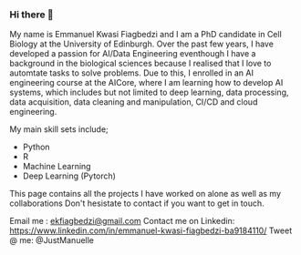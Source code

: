 ### Hi there 👋

My name is Emmanuel Kwasi Fiagbedzi and I am a PhD candidate in Cell Biology at the University of Edinburgh. Over the past few years, I have developed a passion for AI/Data Engineering eventhough I have a background in the biological sciences because I realised that I love to automtate tasks to solve problems. Due to this, I enrolled in an AI engineering course at the AICore, where I am learning how to develop AI systems, which includes but not limited to deep learning, data processing, data acquisition, data cleaning and manipulation, CI/CD and cloud engineering.

My main skill sets include;
* Python
* R
* Machine Learning
* Deep Learning (Pytorch)

This page contains all the projects I have worked on alone as well as my collaborations
Don't hesistate to contact if you want to get in touch.

Email me : ekfiagbedzi@gmail.com
Contact me on Linkedin: https://www.linkedin.com/in/emmanuel-kwasi-fiagbedzi-ba9184110/
Tweet @ me: @JustManuelle
